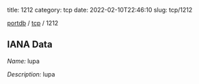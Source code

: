 title: 1212
category: tcp
date: 2022-02-10T22:46:10
slug: tcp/1212

[portdb](/) / [tcp](/category/tcp.html) / 1212


## IANA Data

_Name:_ lupa

_Description:_ lupa

